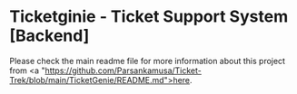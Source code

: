 # Ticketginie - Ticket Support System [Backend]

Please check the main readme file for more information about this project from <a "https://github.com/Parsankamusa/Ticket-Trek/blob/main/TicketGenie/README.md">here</a>.

